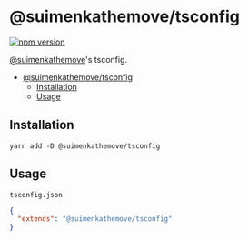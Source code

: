 # @suimenkathemove/tsconfig

[![npm version](https://badge.fury.io/js/@suimenkathemove%2Ftsconfig.svg)](https://badge.fury.io/js/@suimenkathemove%2Ftsconfig)

[@suimenkathemove](https://github.com/suimenkathemove)'s tsconfig.

- [@suimenkathemove/tsconfig](#suimenkathemovetsconfig)
  - [Installation](#installation)
  - [Usage](#usage)

## Installation

```shell
yarn add -D @suimenkathemove/tsconfig
```

## Usage

`tsconfig.json`

```json
{
  "extends": "@suimenkathemove/tsconfig"
}
```
